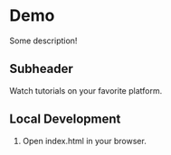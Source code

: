 # Demo

Some description!

## Subheader

Watch tutorials on your favorite platform.

## Local Development

1. Open index.html in your browser.
